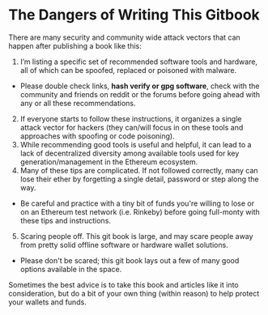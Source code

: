 # The Dangers of Writing This Gitbook

There are many security and community wide attack vectors that can happen after publishing a book like this:

1. I’m listing a specific set of recommended software tools and hardware, all of which can be spoofed, replaced or poisoned with malware.
 - Please double check links, **hash verify or gpg software**, check with the community and friends on reddit or the forums before going ahead with any or all these recommendations.
2. If everyone starts to follow these instructions, it organizes a single attack vector for hackers (they can/will focus in on these tools and approaches with spoofing or code poisoning).
3. While recommending good tools is useful and helpful, it can lead to a lack of decentralized diversity among available tools used for key generation/management in the Ethereum ecosystem.
4. Many of these tips are complicated. If not followed correctly, many can lose their ether by forgetting a single detail, password or step along the way.
 - Be careful and practice with a tiny bit of funds you're willing to lose or on an Ethereum test network (i.e. Rinkeby) before going full-monty with these tips and instructions.
5. Scaring people off. This git book is large, and may scare people away from pretty solid offline software or hardware wallet solutions.
 - Please don't be scared; this git book lays out a few of many good options available in the space.

Sometimes the best advice is to take this book and articles like it into consideration, but do a bit of your own thing (within reason) to help protect your wallets and funds.